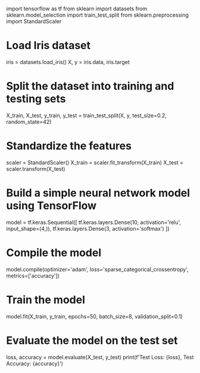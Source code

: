 import tensorflow as tf
from sklearn import datasets
from sklearn.model_selection import train_test_split
from sklearn.preprocessing import StandardScaler

# Load Iris dataset
iris = datasets.load_iris()
X, y = iris.data, iris.target

# Split the dataset into training and testing sets
X_train, X_test, y_train, y_test = train_test_split(X, y, test_size=0.2, random_state=42)

# Standardize the features
scaler = StandardScaler()
X_train = scaler.fit_transform(X_train)
X_test = scaler.transform(X_test)

# Build a simple neural network model using TensorFlow
model = tf.keras.Sequential([
    tf.keras.layers.Dense(10, activation='relu', input_shape=(4,)),
    tf.keras.layers.Dense(3, activation='softmax')
])

# Compile the model
model.compile(optimizer='adam', loss='sparse_categorical_crossentropy', metrics=['accuracy'])

# Train the model
model.fit(X_train, y_train, epochs=50, batch_size=8, validation_split=0.1)

# Evaluate the model on the test set
loss, accuracy = model.evaluate(X_test, y_test)
print(f'Test Loss: {loss}, Test Accuracy: {accuracy}')
